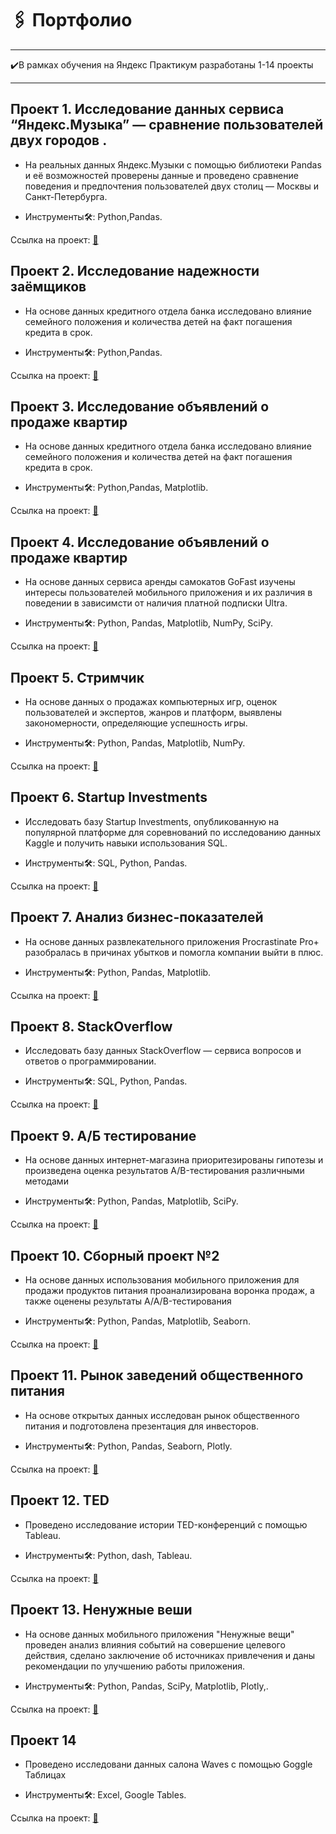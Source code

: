 # 🖇 Портфолио
---

✔️В рамках обучения на Яндекс Практикум разработаны 1-14 проекты 

---
##  Проект 1. Исследование данных сервиса “Яндекс.Музыка” — сравнение пользователей двух городов . 

* На реальных данных Яндекс.Музыки c помощью библиотеки Pandas и её возможностей проверены данные и проведено сравнение поведения и предпочтения пользователей двух столиц — Москвы и Санкт-Петербурга.

* Инструменты🛠: Python,Pandas.

Ссылка на проект: <a href="https://github.com/nastyaspec/Portfolio/tree/main/01.%20%D0%AF%D0%BD%D0%B4%D0%B5%D0%BA%D1%81%20%D0%9C%D1%83%D0%B7%D1%8B%D0%BA%D0%B0" target="_blank">📝</a>

## Проект 2. Исследование надежности заёмщиков

* На основе данных кредитного отдела банка исследовано влияние семейного положения и количества детей на факт погашения кредита в срок. 

* Инструменты🛠: Python,Pandas.

Ссылка на проект: <a href="https://github.com/nastyaspec/Portfolio/blob/main/02.%20%D0%98%D1%81%D1%81%D0%BB%D0%B5%D0%B4%D0%BE%D0%B2%D0%B0%D0%BD%D0%B8%D0%B5%20%D0%BD%D0%B0%D0%B4%D0%B5%D0%B6%D0%BD%D0%BE%D1%81%D1%82%D0%B8%20%D0%B7%D0%B0%D0%B5%D0%BC%D1%89%D0%B8%D0%BA%D0%BE%D0%B2/%D0%9F%D1%80%D0%B5%D0%B4%D0%BE%D0%B1%D1%80%D0%B0%D0%B1%D0%BE%D1%82%D0%BA%D0%B0%20%D0%B4%D0%B0%D0%BD%D0%BD%D1%8B%D1%85.ipynb" target="_blank">📝</a>

## Проект 3. Исследование объявлений о продаже квартир

* На основе данных кредитного отдела банка исследовано влияние семейного положения и количества детей на факт погашения кредита в срок. 

* Инструменты🛠: Python,Pandas, Matplotlib.

Ссылка на проект: <a href="https://github.com/nastyaspec/Portfolio/blob/main/03.%20%D0%98%D1%81%D1%81%D0%BB%D0%B5%D0%B4%D0%BE%D0%B2%D0%B0%D0%BD%D0%B8%D0%B5%20%D0%BE%D0%B1%D1%8A%D1%8F%D0%B2%D0%BB%D0%B5%D0%BD%D0%B8%D0%B9%20%D0%BE%20%D0%BF%D1%80%D0%BE%D0%B4%D0%B0%D0%B6%D0%B5%20%D0%BA%D0%B2%D0%B0%D1%80%D1%82%D0%B8%D1%80/%D0%98%D1%81%D1%81%D0%BB%D0%B5%D0%B4%D0%BE%D0%B2%D0%B0%D1%82%D0%B5%D0%BB%D1%8C%D1%81%D0%BA%D0%B8%D0%B9%20%D0%B0%D0%BD%D0%B0%D0%BB%D0%B8%D0%B7%20%D0%B4%D0%B0%D0%BD%D0%BD%D1%8B%D1%85.ipynb" target="_blank">📝</a>

## Проект 4. Исследование объявлений о продаже квартир

* На основе данных сервиса аренды самокатов GoFast изучены интересы пользователей мобильного приложения и их различия в поведении в зависимсти от наличия платной подписки Ultra. 

* Инструменты🛠: Python, Pandas, Matplotlib, NumPy, SciPy.

Ссылка на проект: <a href="https://github.com/nastyaspec/Portfolio/blob/main/04.%20GoFast/%D0%A1%D1%82%D0%B0%D1%82%D0%B8%D1%81%D1%82%D0%B8%D1%87%D0%B5%D1%81%D0%BA%D0%B8%D0%B9%20%D0%B0%D0%BD%D0%B0%D0%BB%D0%B8%D0%B7%20%D0%B4%D0%B0%D0%BD%D0%BD%D1%8B%D1%85.ipynb" target="_blank">📝</a>

## Проект 5. Стримчик

* На основе данных о продажах компьютерных игр, оценок пользователей и экспертов, жанров и платформ, выявлены закономерности, определяющие успешность игры. 

* Инструменты🛠: Python, Pandas, Matplotlib, NumPy.

Ссылка на проект: <a href="https://github.com/nastyaspec/Portfolio/tree/main/05.%20%D0%A1%D1%82%D1%80%D0%B8%D0%BC%D1%87%D0%B8%D0%BA" target="_blank">📝</a>

## Проект 6. Startup Investments

* Исследовать базу  Startup Investments, опубликованную на популярной платформе для соревнований по исследованию данных Kaggle и получить навыки использования SQL. 

* Инструменты🛠: SQL, Python, Pandas.

Ссылка на проект: <a href="https://github.com/nastyaspec/Portfolio/blob/main/06.%20Startup%20Investments/%D0%91%D0%B0%D0%B7%D0%BE%D0%B2%D1%8B%D0%B8%CC%86%20SQL.ipynb">📝</a>

## Проект 7. Анализ бизнес-показателей

* На основе данных развлекательного приложения Procrastinate Pro+ разобралась в причинах убытков и помогла компании выйти в плюс.

* Инструменты🛠: Python, Pandas, Matplotlib.

Ссылка на проект: <a href="https://github.com/nastyaspec/Portfolio/blob/main/07.%20Procrastinate%20Pro%2B/7.ipynb">📝</a>

## Проект 8. StackOverflow

* Исследовать базу данных  StackOverflow — сервиса вопросов и ответов о программировании. 

* Инструменты🛠: SQL, Python, Pandas.

Ссылка на проект: <a href="https://github.com/nastyaspec/Portfolio/blob/main/08.%20StackOverflow/%D0%9F%D1%80%D0%BE%D0%B4%D0%B2%D0%B8%D0%BD%D1%83%D1%82%D1%8B%D0%B8%CC%86%20SQL.ipynb">📝</a>

## Проект 9. А/Б тестирование

* На основе данных интернет-магазина приоритезированы гипотезы и произведена оценка результатов A/B-тестирования различными методами

* Инструменты🛠: Python, Pandas, Matplotlib, SciPy.

Ссылка на проект: <a href="https://github.com/nastyaspec/Portfolio/blob/main/09.%20%D0%90-%D0%91%20%D1%82%D0%B5%D1%81%D1%82%D0%B8%D1%80%D0%BE%D0%B2%D0%B0%D0%BD%D0%B8%D0%B5/%D0%9F%D1%80%D0%B8%D0%BD%D1%8F%D1%82%D0%B8%D0%B5_%D1%80%D0%B5%D1%88%D0%B5%D0%BD%D0%B8%D0%B9_%D0%B2_%D0%B1%D0%B8%D0%B7%D0%BD%D0%B5%D1%81%D0%B5.ipynb">📝</a>

## Проект 10. Сборный проект №2

* На основе данных использования мобильного приложения для продажи продуктов питания проанализирована воронка продаж, а также оценены результаты A/A/B-тестирования

* Инструменты🛠: Python, Pandas, Matplotlib, Seaborn.

Ссылка на проект: <a href="https://github.com/nastyaspec/Portfolio/blob/main/10.%20%D0%A1%D1%82%D0%B0%D1%80%D1%82%D0%B0%D0%BF%20(%D0%BF%D1%80%D0%BE%D0%B4%D1%83%D0%BA%D1%82%D1%8B%20%D0%BF%D0%B8%D1%82%D0%B0%D0%BD%D0%B8%D1%8F)/%D0%A1%D0%B1%D0%BE%D1%80%D0%BD%D1%8B%D0%B9%20%D0%BF%D1%80%D0%BE%D0%B5%D0%BA%D1%82%20%E2%84%96%202.ipynb">📝</a>

## Проект 11. Рынок заведений общественного питания

* На основе открытых данных исследован рынок общественного питания и подготовлена презентация для инвесторов.

* Инструменты🛠: Python, Pandas, Seaborn, Plotly.

Ссылка на проект: <a href="https://github.com/nastyaspec/Portfolio/blob/main/11.%20%D0%A0%D1%8B%D0%BD%D0%BE%D0%BA%20%D0%B7%D0%B0%D0%B2%D0%B5%D0%B4%D0%B5%D0%BD%D0%B8%D0%B9%20%D0%BE%D0%B1%D1%89%D0%B5%D1%81%D1%82%D0%B2%D0%B5%D0%BD%D0%BD%D0%BE%D0%B3%D0%BE%20%D0%BF%D0%B8%D1%82%D0%B0%D0%BD%D0%B8%D1%8F%20%D0%9C%D0%BE%D1%81%D0%BA%D0%B2%D1%8B/11_2.ipynb">📝</a>

## Проект 12. TED

* Проведено исследование истории TED-конференций с помощью Tableau.

* Инструменты🛠: Python, dash, Tableau.

Ссылка на проект: <a href="https://github.com/nastyaspec/Portfolio/blob/main/12.%20TED/readme.md">📝</a>

## Проект 13. Ненужные веши

* На основе данных мобильного приложения "Ненужные вещи" проведен анализ влияния событий на совершение целевого действия, сделано заключение об источниках привлечения и даны рекомендации по улучшению работы приложения.

* Инструменты🛠: Python, Pandas, SciPy, Matplotlib, Plotly,.

Ссылка на проект: <a href="https://github.com/nastyaspec/Portfolio/blob/5d026b67cd6dfd778c026793b0ab67460f8570b8/13.%20%D0%9D%D0%B5%D0%BD%D1%83%D0%B6%D0%BD%D1%8B%D0%B5%20%D0%B2%D0%B5%D1%89%D0%B8/13.ipynb">📝</a>

## Проект 14

* Проведено исследовани данных салона Waves с помощью Goggle Таблицах

* Инструменты🛠: Excel, Google Tables.

Ссылка на проект: <a href="https://github.com/nastyaspec/Portfolio/tree/main/14.%20Waves_Excel">📝</a>
